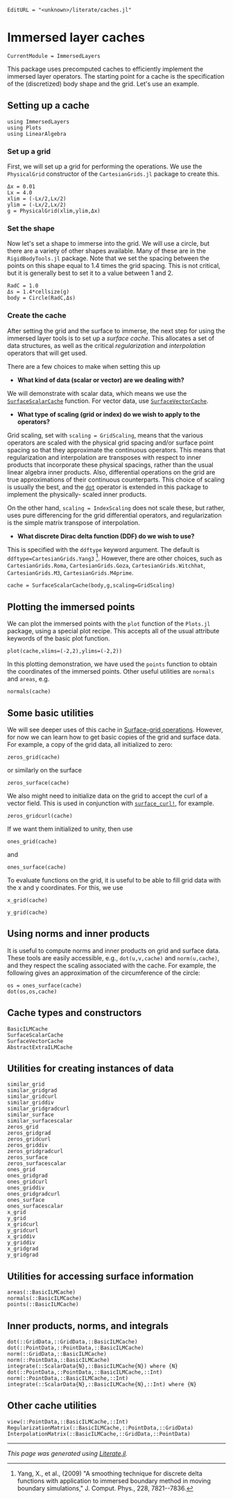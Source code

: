 ```@meta
EditURL = "<unknown>/literate/caches.jl"
```

# Immersed layer caches

```@meta
CurrentModule = ImmersedLayers
```

This package uses precomputed caches to efficiently implement the immersed layer
operators. The starting point for a cache is the specification of the
(discretized) body shape and the grid. Let's use an example.

## Setting up a cache

````@example caches
using ImmersedLayers
using Plots
using LinearAlgebra
````

### Set up a grid
First, we will set up a grid for performing the operations. We use the `PhysicalGrid`
constructor of the `CartesianGrids.jl` package to create this.

````@example caches
Δx = 0.01
Lx = 4.0
xlim = (-Lx/2,Lx/2)
ylim = (-Lx/2,Lx/2)
g = PhysicalGrid(xlim,ylim,Δx)
````

### Set the shape
Now let's set a shape to immerse into the grid. We will use a circle, but
there are a variety of other shapes available. Many of these are in the
`RigidBodyTools.jl` package. Note that we set the spacing between the points
on this shape equal to 1.4 times the grid spacing. This is not critical, but it
is generally best to set it to a value between 1 and 2.

````@example caches
RadC = 1.0
Δs = 1.4*cellsize(g)
body = Circle(RadC,Δs)
````

### Create the cache
After setting the grid and the surface to immerse, the next step for using the
immersed layer tools is to set up a *surface cache*. This allocates a set of
data structures, as well as the critical *regularization* and *interpolation*
operators that will get used.

There are a few choices to make when setting this up
* **What kind of data (scalar or vector) are we dealing with?**

We will demonstrate with scalar data, which means we use the [`SurfaceScalarCache`](@ref)
function. For vector data, use [`SurfaceVectorCache`](@ref).

* **What type of scaling (grid or index) do we wish to apply to the operators?**

Grid scaling, set with `scaling = GridScaling`, means that the various operators are scaled with the physical grid spacing
and/or surface point spacing so that they approximate the continuous operators. This
means that regularization and interpolation are transposes with respect to
inner products that incorporate these physical spacings, rather than the usual
linear algebra inner products. Also, differential operations on the grid are true
approximations of their continuous counterparts. This choice of scaling is usually the best, and
the [`dot`](@ref) operator is extended in this package to implement the physically-
scaled inner products.

On the other hand, `scaling = IndexScaling` does not scale these, but rather, uses
pure differencing for the grid differential operators, and regularization is
the simple matrix transpose of interpolation.

* **What discrete Dirac delta function (DDF) do we wish to use?**

This is specified with the `ddftype` keyword argument. The default is
`ddftype=CartesianGrids.Yang3` [^1]. However, there are
other choices, such as `CartesianGrids.Roma`, `CartesianGrids.Goza`, `CartesianGrids.Witchhat`,
`CartesianGrids.M3`, `CartesianGrids.M4prime`.

````@example caches
cache = SurfaceScalarCache(body,g,scaling=GridScaling)
````

## Plotting the immersed points
We can plot the immersed points with the `plot` function of the `Plots.jl`
package, using a special plot recipe. This accepts all of the
usual attribute keywords of the basic plot function.

````@example caches
plot(cache,xlims=(-2,2),ylims=(-2,2))
````

In this plotting demonstration, we have used the `points` function
to obtain the coordinates of the immersed points. Other useful
utilities are `normals` and `areas`, e.g.

````@example caches
normals(cache)
````

## Some basic utilities
We will see deeper uses of this cache in [Surface-grid operations](@ref).
However, for now we can learn how to get basic copies of the grid
and surface data. For example, a copy of the grid data, all initialized to zero:

````@example caches
zeros_grid(cache)
````

or similarly on the surface

````@example caches
zeros_surface(cache)
````

We also might need to initialize data on the grid to accept the curl of
a vector field. This is used in conjunction with [`surface_curl!`](@ref),
for example.

````@example caches
zeros_gridcurl(cache)
````

If we want them initialized to unity, then use

````@example caches
ones_grid(cache)
````

and

````@example caches
ones_surface(cache)
````

To evaluate functions on the grid, it is useful to be able to
fill grid data with the x and y coordinates. For this, we use

````@example caches
x_grid(cache)
````

````@example caches
y_grid(cache)
````

## Using norms and inner products
It is useful to compute norms and inner products on grid and surface data.
These tools are easily accessible, e.g., `dot(u,v,cache)` and `norm(u,cache)`,
and they respect the scaling associated with the cache. For example,
the following gives an approximation of the circumference of the circle:

````@example caches
os = ones_surface(cache)
dot(os,os,cache)
````

## Cache types and constructors

```@docs
BasicILMCache
SurfaceScalarCache
SurfaceVectorCache
AbstractExtraILMCache
```

## Utilities for creating instances of data

```@docs
similar_grid
similar_gridgrad
similar_gridcurl
similar_griddiv
similar_gridgradcurl
similar_surface
similar_surfacescalar
zeros_grid
zeros_gridgrad
zeros_gridcurl
zeros_griddiv
zeros_gridgradcurl
zeros_surface
zeros_surfacescalar
ones_grid
ones_gridgrad
ones_gridcurl
ones_griddiv
ones_gridgradcurl
ones_surface
ones_surfacescalar
x_grid
y_grid
x_gridcurl
y_gridcurl
x_griddiv
y_griddiv
x_gridgrad
y_gridgrad
```

## Utilities for accessing surface information

```@docs
areas(::BasicILMCache)
normals(::BasicILMCache)
points(::BasicILMCache)
```

## Inner products, norms, and integrals

```@docs
dot(::GridData,::GridData,::BasicILMCache)
dot(::PointData,::PointData,::BasicILMCache)
norm(::GridData,::BasicILMCache)
norm(::PointData,::BasicILMCache)
integrate(::ScalarData{N},::BasicILMCache{N}) where {N}
dot(::PointData,::PointData,::BasicILMCache,::Int)
norm(::PointData,::BasicILMCache,::Int)
integrate(::ScalarData{N},::BasicILMCache{N},::Int) where {N}
```

## Other cache utilities

```@docs
view(::PointData,::BasicILMCache,::Int)
RegularizationMatrix(::BasicILMCache,::PointData,::GridData)
InterpolationMatrix(::BasicILMCache,::GridData,::PointData)
```

[^1]: Yang, X., et al., (2009) "A smoothing technique for discrete delta functions with application to immersed boundary method in moving boundary simulations," J. Comput. Phys., 228, 7821--7836.

---

*This page was generated using [Literate.jl](https://github.com/fredrikekre/Literate.jl).*

